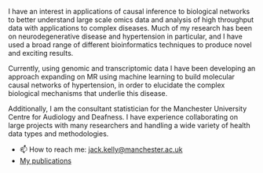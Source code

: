 
I have an interest in applications of causal inference to biological networks to better understand large scale omics data and analysis of high throughput data with applications to complex diseases. Much of my  research  has  been  on  neurodegenerative  disease  and hypertension in  particular,  and  I have used  a  broad range of different bioinformatics techniques to produce novel and exciting results. 

Currently, using genomic and transcriptomic data I have been developing an approach expanding on MR using machine learning to build molecular causal networks of hypertension, in order to elucidate the complex biological mechanisms that underlie this disease. 

Additionally, I am the consultant statistician for the Manchester University Centre for Audiology and Deafness. I have experience collaborating on large projects with many researchers and handling a wide variety of health data types and methodologies.

- 📫 How to reach me: jack.kelly@manchester.ac.uk
- [My publications](https://scholar.google.com/citations?user=YS43_RgAAAAJ&hl=en)
<!--
**jackkelly75/jackkelly75** is a ✨ _special_ ✨ repository because its `README.md` (this file) appears on your GitHub profile.

Here are some ideas to get you started:

- 🔭 I’m currently working on ...
- 🌱 I’m currently learning ...
- 👯 I’m looking to collaborate on ...
- 🤔 I’m looking for help with ...
- 💬 Ask me about ...
- 📫 How to reach me: ...
- 😄 Pronouns: ...
- ⚡ Fun fact: ...
-->
